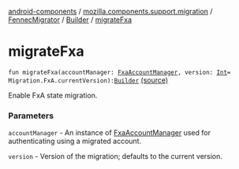 [android-components](../../../index.md) / [mozilla.components.support.migration](../../index.md) / [FennecMigrator](../index.md) / [Builder](index.md) / [migrateFxa](./migrate-fxa.md)

# migrateFxa

`fun migrateFxa(accountManager: `[`FxaAccountManager`](../../../mozilla.components.service.fxa.manager/-fxa-account-manager/index.md)`, version: `[`Int`](https://kotlinlang.org/api/latest/jvm/stdlib/kotlin/-int/index.html)` = Migration.FxA.currentVersion): `[`Builder`](index.md) [(source)](https://github.com/mozilla-mobile/android-components/blob/master/components/support/migration/src/main/java/mozilla/components/support/migration/FennecMigrator.kt#L306)

Enable FxA state migration.

### Parameters

`accountManager` - An instance of [FxaAccountManager](../../../mozilla.components.service.fxa.manager/-fxa-account-manager/index.md) used for authenticating using a migrated account.

`version` - Version of the migration; defaults to the current version.